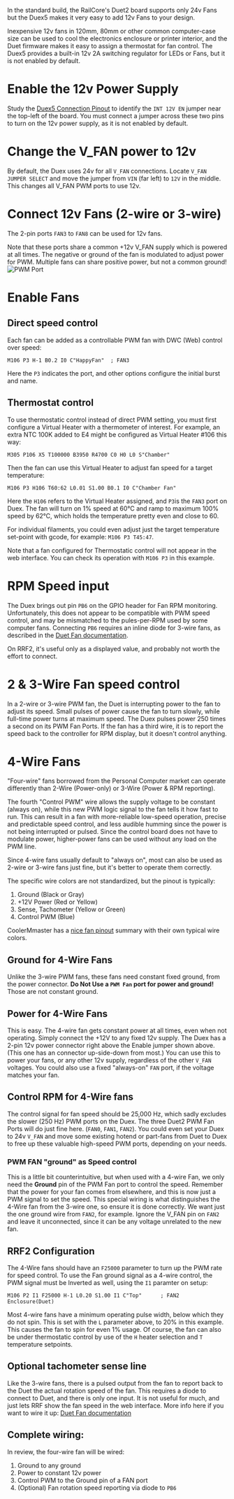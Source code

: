 In the standard build, the RailCore's Duet2 board supports only 24v Fans but the Duex5 makes it very easy to add 12v Fans to your design.

Inexpensive 12v fans in 120mm, 80mm or other common computer-case size can be used to cool the electronics enclosure or printer interior, and the Duet firmware makes it easy to assign a thermostat for fan control.  The Duex5 provides a built-in 12v 2A switching regulator for LEDs or Fans, but it is not enabled by default.

# Enable the 12v Power Supply
Study the [Duex5 Connection Pinout](https://duet3d.dozuki.com/Wiki/Duex_wiring_diagrams) to identify the `INT 12V EN` jumper near the top-left of the board.
You must connect a jumper across these two pins to turn on the 12v power supply, as it is not enabled by default.

# Change the V_FAN power to 12v
By default, the Duex uses 24v for all `V_FAN` connections.  Locate `V_FAN JUMPER SELECT` and move the jumper from `VIN` (far left) to `12V` in the middle.  This changes all V_FAN PWM ports to use 12v.

# Connect 12v Fans (2-wire or 3-wire)
The 2-pin ports `FAN3` to `FAN8` can be used for 12v fans.

Note that these ports share a common +12v V_FAN supply which is powered at all times.  The negative or ground of the fan is modulated to adjust power for PWM.  Multiple fans can share positive power, but not a common ground!
![PWM Port](12v_fans_pwm.png)

# Enable Fans 
## Direct speed control
Each fan can be added as a controllable PWM fan with DWC (Web) control over speed:

```M106 P3 H-1 B0.2 I0 C"HappyFan" 	; FAN3```

Here the `P3` indicates the port, and other options configure the initial burst and name.

## Thermostat control
To use thermostatic control instead of direct PWM setting, you must first configure a Virtual Heater with a thermometer of interest.  For example, an extra NTC 100K added to E4 might be configured as Virtual Heater #106 this way:

```M305 P106 X5 T100000 B3950 R4700 C0 H0 L0 S"Chamber"```

Then the fan can use this Virtual Heater to adjust fan speed for a target temperature:

```M106 P3 H106 T60:62 L0.01 S1.00 B0.1 I0 C"Chamber Fan"```

Here the `H106` refers to the Virtual Heater assigned, and `P3`is the `FAN3` port on Duex.  The fan will turn on 1% speed at 60°C and ramp to maximum 100% speed by 62°C, which holds the temperature pretty even and close to 60.

For individual filaments, you could even adjust just the target temperature set-point with gcode, for example: `M106 P3 T45:47`.

Note that a fan configured for Thermostatic control will not appear in the web interface.  You can check its operation with `M106 P3` in this example.

# RPM Speed input

The Duex brings out pin `PB6` on the GPIO header for Fan RPM monitoring.  Unfortunately, this does not appear to be compatible with PWM speed control, and may be mismatched to the pules-per-RPM used by some computer fans.  Connecting `PB6` requires an inline diode for 3-wire fans, as described in the [Duet Fan documentation](https://duet3d.dozuki.com/Wiki/Connecting_and_configuring_fans).

On RRF2, it's useful only as a displayed value, and probably not worth the effort to connect.

# 2 & 3-Wire Fan speed control
In a 2-wire or 3-wire PWM fan, the Duet is interrupting power to the fan to adjust its speed.  Small pulses of power cause the fan to turn slowly, while full-time power turns at maximum speed.  The Duex pulses power 250 times a second on its PWM Fan Ports.  If the fan has a third wire, it is to report the speed back to the controller for RPM display, but it doesn't control anything.

# 4-Wire Fans
"Four-wire" fans borrowed from the Personal Computer market can operate differently than 2-Wire (Power-only) or 3-Wire (Power & RPM reporting).  

The fourth "Control PWM" wire allows the supply voltage to be constant (always on), while this new PWM logic signal to the fan tells it how fast to run.  This can result in a fan with more-reliable low-speed operation, precise and predictable speed control, and less audible humming since the power is not being interrupted or pulsed.  Since the control board does not have to modulate power, higher-power fans can be used without any load on the PWM line.

Since 4-wire fans usually default to "always on", most can also be used as 2-wire or 3-wire fans just fine, but it's better to operate them correctly.

The specific wire colors are not standardized, but the pinout is typically:

1. Ground (Black or Gray)
2. +12V Power (Red or Yellow) 
3. Sense, Tachometer (Yellow or Green)
4. Control PWM (Blue)

CoolerMmaster has a [nice fan pinout](https://landing.coolermaster.com/faq/3-pin-and-4-pin-fan-wire-diagrams/) summary with their own typical wire colors.

## Ground for 4-Wire Fans

Unlike the 3-wire PWM fans, these fans need constant fixed ground, from the power connector.  **Do Not Use a `PWM Fan` port for power and ground!** Those are not constant ground.

## Power for 4-Wire Fans

This is easy.  The 4-wire fan gets constant power at all times, even when not operating.  Simply connect the +12V to any fixed 12v supply.  The Duex has a 2-pin 12v power connector right above the Enable jumper shown above.  (This one has an connector up-side-down from most.) You can use this to power your fans, or any other 12v supply, regardless of the other `V_FAN` voltages. You could also use a fixed "always-on" `FAN` port, if the voltage matches your fan.

## Control RPM for 4-Wire fans

The control signal for fan speed should be 25,000 Hz, which sadly excludes the slower (250 Hz) PWM ports on the Duex.  The three Duet2 PWM Fan Ports will do just fine here.  (`FAN0`, `FAN1`, `FAN2`).  You could even set your Duex to 24v `V_FAN` and move some existing hotend or part-fans from Duet to Duex to free up these valuable high-speed PWM ports, depending on your needs.

### PWM FAN "ground" as Speed control

This is a little bit counterintuitive, but when used with a 4-wire Fan, we only need the **Ground** pin of the PWM Fan port to control the speed.  Remember that the power for your fan comes from elsewhere, and this is now just a PWM signal to set the speed.  This special wiring is what distinguishes the 4-Wire fan from the 3-wire one, so ensure it is done correctly.  We want just the one ground wire from `FAN2`, for example.  Ignore the V_FAN pin on `FAN2` and leave it unconnected, since it can be any voltage unrelated to the new fan.

## RRF2 Configuration

The 4-Wire fans should have an `F25000` parameter to turn up the PWM rate for speed control.  To use the Fan ground signal as a 4-wire control, the PWM signal must be Inverted as well, using the `I1` paramter on setup:

```M106 P2 I1 F25000 H-1 L0.20 S1.00 I1 C"Top"		; FAN2 Enclosure(Duet)```

Most 4-wire fans have a minimum operating pulse width, below which they do not spin.  This is set with the `L` parameter above, to 20% in this example.  This causes the fan to spin for even 1% usage.  Of course, the fan can also be under thermostatic control by use of the `H` heater selection and `T` temperature setpoints.

## Optional tachometer sense line

Like the 3-wire fans, there is a pulsed output from the fan to report back to the Duet the actual rotation speed of the fan.  This requires a diode to connect to Duet, and there is only one input.  It is not useful for much, and just lets RRF show the fan speed in the web interface.  More info here if you want to wire it up:
[Duet Fan documentation](https://duet3d.dozuki.com/Wiki/Connecting_and_configuring_fans)

## Complete wiring:
In review, the four-wire fan will be wired:
1. Ground to any ground
2. Power to constant 12v power
3. Control PWM to the Ground pin of a FAN port
4. (Optional) Fan rotation speed reporting via diode to `PB6`

